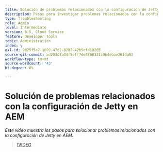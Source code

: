```yaml
---
title: Solución de problemas relacionados con la configuración de Jetty en AEM
description: Pasos para investigar problemas relacionados con la configuración de jetty
type: Troubleshooting
role: Admin
level: Intermediate
version: 6.5, Cloud Service
feature: Developer Tools
topic: Administration
index: y
exl-id: 9025f5a7-1602-47d2-8287-42b5cfd18265
source-git-commit: ad203d7a34f5eff7de4768131c9b4ebae261da93
workflow-type: tm+mt
source-wordcount: '43'
ht-degree: 0%

---
```


# Solución de problemas relacionados con la configuración de Jetty en AEM

*Este vídeo muestra los pasos para solucionar problemas relacionados con la configuración de Jetty en AEM.*

>[!VIDEO](https://video.tv.adobe.com/v/335470?quality=9&learn=on)
